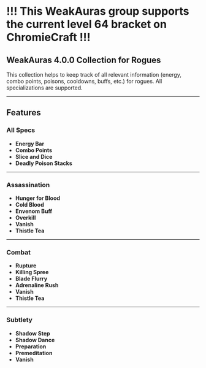 # !!! This WeakAuras group supports the current level 64 bracket on ChromieCraft !!!

## WeakAuras 4.0.0 Collection for Rogues

This collection helps to keep track of all relevant information (energy, combo points, poisons, cooldowns, buffs, etc.) for rogues. All specializations are supported.

---

## Features

### All Specs
- **Energy Bar**
- **Combo Points**
- **Slice and Dice**
- **Deadly Poison Stacks**

---

### Assassination
- **Hunger for Blood**
- **Cold Blood**
- **Envenom Buff**
- **Overkill**
- **Vanish**
- **Thistle Tea**

---

### Combat
- **Rupture**
- **Killing Spree**
- **Blade Flurry**
- **Adrenaline Rush**
- **Vanish**
- **Thistle Tea**

---

### Subtlety
- **Shadow Step**
- **Shadow Dance**
- **Preparation**
- **Premeditation**
- **Vanish**

